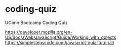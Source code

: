 # coding-quiz
UConn Bootcamp Coding Quiz

https://developer.mozilla.org/en-US/docs/Web/JavaScript/Guide/Working_with_objects
https://simplestepscode.com/javascript-quiz-tutorial/
